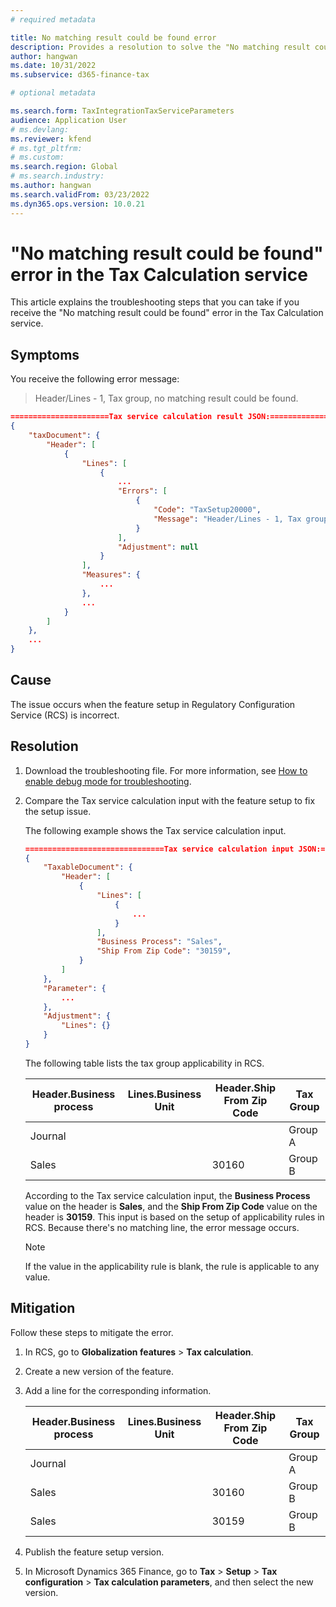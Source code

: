 ```yaml
---
# required metadata

title: No matching result could be found error
description: Provides a resolution to solve the "No matching result could be found" error that occurs in the Tax Calculation service.
author: hangwan
ms.date: 10/31/2022
ms.subservice: d365-finance-tax

# optional metadata

ms.search.form: TaxIntegrationTaxServiceParameters
audience: Application User
# ms.devlang: 
ms.reviewer: kfend
# ms.tgt_pltfrm: 
# ms.custom: 
ms.search.region: Global
# ms.search.industry: 
ms.author: hangwan
ms.search.validFrom: 03/23/2022
ms.dyn365.ops.version: 10.0.21
---
```



# "No matching result could be found" error in the Tax Calculation service

This article explains the troubleshooting steps that you can take if you receive the "No matching result could be found" error in the Tax Calculation service.

## Symptoms

You receive the following error message:

> Header/Lines - 1, Tax group, no matching result could be found.

```json
======================Tax service calculation result JSON:===========================
{
    "taxDocument": {
        "Header": [
            {
                "Lines": [
                    {
                        ...
                        "Errors": [
                            {
                                "Code": "TaxSetup20000",
                                "Message": "Header/Lines - 1, Tax group applicability, no matching result could be found."
                            }
                        ],
                        "Adjustment": null
                    }
                ],
                "Measures": {
                    ...
                },
                ...
            }
        ]
    },
    ...
}
```

## Cause

The issue occurs when the feature setup in Regulatory Configuration Service (RCS) is incorrect.

## Resolution

1. Download the troubleshooting file. For more information, see [How to enable debug mode for troubleshooting](tcs-troubleshooting-enable-debug-mode.md).
2. Compare the Tax service calculation input with the feature setup to fix the setup issue.

    The following example shows the Tax service calculation input.

    ```json
    ===============================Tax service calculation input JSON:=====================================
    {
        "TaxableDocument": {
            "Header": [
                {
                    "Lines": [
                        {
                            ...
                        }
                    ],
                    "Business Process": "Sales",
                    "Ship From Zip Code": "30159",
                }
            ]
        },
        "Parameter": {
            ...
        },
        "Adjustment": {
            "Lines": {}
        }
    }
    ```

    The following table lists the tax group applicability in RCS.

    | Header.Business process | Lines.Business Unit | Header.Ship From Zip Code | Tax Group |
    |-------------------------|---------------------|---------------------------|-----------|
    | Journal                 |                     |                           | Group A   |
    | Sales                   |                     | 30160                     | Group B   |

    According to the Tax service calculation input, the **Business Process** value on the header is **Sales**, and the **Ship From Zip Code** value on the header is **30159**. This input is based on the setup of applicability rules in RCS. Because there's no matching line, the error message occurs.

    > [!NOTE]
    > If the value in the applicability rule is blank, the rule is applicable to any value.

## Mitigation

Follow these steps to mitigate the error.

1. In RCS, go to **Globalization features** \> **Tax calculation**.
2. Create a new version of the feature.
3. Add a line for the corresponding information.

    | Header.Business process | Lines.Business Unit | Header.Ship From Zip Code| Tax Group |
    |-------------------------|---------------------|--------------------------|-----------|
    | Journal                 |                     |                          | Group A   |
    | Sales                   |                     | 30160                    | Group B   |
    | Sales                   |                     | 30159                    | Group B   |

4. Publish the feature setup version.
5. In Microsoft Dynamics 365 Finance, go to **Tax** \> **Setup** \> **Tax configuration** \> **Tax calculation parameters**, and then select the new version.

